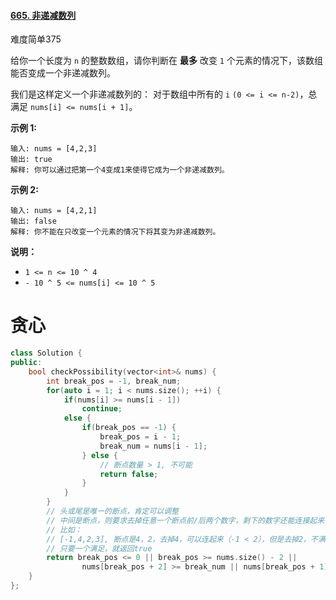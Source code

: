 #### [665. 非递减数列](https://leetcode-cn.com/problems/non-decreasing-array/)

难度简单375

给你一个长度为 `n` 的整数数组，请你判断在 **最多** 改变 `1` 个元素的情况下，该数组能否变成一个非递减数列。

我们是这样定义一个非递减数列的： 对于数组中所有的 `i` `(0 <= i <= n-2)`，总满足 `nums[i] <= nums[i + 1]`。

 

**示例 1:**

```
输入: nums = [4,2,3]
输出: true
解释: 你可以通过把第一个4变成1来使得它成为一个非递减数列。
```

**示例 2:**

```
输入: nums = [4,2,1]
输出: false
解释: 你不能在只改变一个元素的情况下将其变为非递减数列。
```

 

**说明：**

- `1 <= n <= 10 ^ 4`
- `- 10 ^ 5 <= nums[i] <= 10 ^ 5`



# 贪心

```c++
class Solution {
public:
    bool checkPossibility(vector<int>& nums) {
        int break_pos = -1, break_num;
        for(auto i = 1; i < nums.size(); ++i) {
            if(nums[i] >= nums[i - 1])
                continue;
            else {
                if(break_pos == -1) {
                    break_pos = i - 1;
                    break_num = nums[i - 1];
                } else {
                    // 断点数量 > 1, 不可能
                    return false;
                }
            }
        }
      	// 头或尾是唯一的断点，肯定可以调整
        // 中间是断点，则要求去掉任意一个断点前/后两个数字，剩下的数字还能连接起来，就可以
        // 比如：
        // [-1,4,2,3], 断点是4，2，去掉4，可以连起来（-1 < 2），但是去掉2，不满足条件(4 > 3)
        // 只要一个满足，就返回true
        return break_pos <= 0 || break_pos >= nums.size() - 2 || 
                nums[break_pos + 2] >= break_num || nums[break_pos + 1] >= nums[break_pos - 1];
    }
};
```

